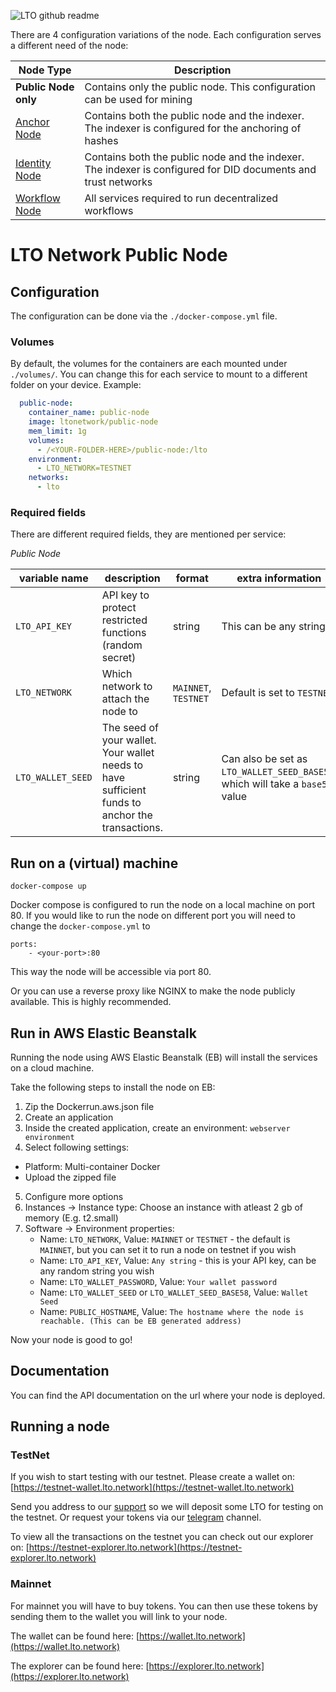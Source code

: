 ![LTO github readme](https://user-images.githubusercontent.com/100821/196711741-96cd4ba5-932a-4e95-b420-42d4d61c21fd.png)

There are 4 configuration variations of the node. Each configuration serves a different need of the node:

Node Type             |Description
----------------------|-----------
**Public Node only**  |Contains only the public node. This configuration can be used for mining 
[Anchor Node]         |Contains both the public node and the indexer. The indexer is configured for the anchoring of hashes
[Identity Node]       |Contains both the public node and the indexer. The indexer is configured for DID documents and trust networks
[Workflow Node]       |All services required to run decentralized workflows

[Anchor Node]: https://github.com/ltonetwork/lto-anchor-node
[Identity Node]: https://github.com/ltonetwork/lto-identity-node
[Workflow Node]: https://github.com/ltonetwork/lto-workflow-node

# LTO Network Public Node

## Configuration

The configuration can be done via the `./docker-compose.yml` file.

### Volumes

By default, the volumes for the containers are each mounted under `./volumes/`. You can change this for each service to mount to a different folder on your device. Example:

```yml
  public-node:
    container_name: public-node
    image: ltonetwork/public-node
    mem_limit: 1g
    volumes:
      - /<YOUR-FOLDER-HERE>/public-node:/lto
    environment:
      - LTO_NETWORK=TESTNET
    networks:
      - lto
```

### Required fields

There are different required fields, they are mentioned per service:

*Public Node*

| variable name          | description                                                                                     | format                 | extra information                                                             |
| ---------------------- | ----------------------------------------------------------------------------------------------- | ---------------------- | ----------------------------------------------------------------------------- |
| `LTO_API_KEY`          | API key to protect restricted functions (random secret)                                         | string                 | This can be any string                                                        |
| `LTO_NETWORK`          | Which network to attach the node to                                                             | `MAINNET`, `TESTNET`   | Default is set to `TESTNET`                                                   |
| `LTO_WALLET_SEED`      | The seed of your wallet. Your wallet needs to have sufficient funds to anchor the transactions. | string                 | Can also be set as `LTO_WALLET_SEED_BASE58`, which will take a `base58` value |

## Run on a (virtual) machine

```
docker-compose up
```
    
Docker compose is configured to run the node on a local machine on port 80. If you would like to run the node on different
port you will need to change the `docker-compose.yml` to

```
ports:
    - <your-port>:80
```

This way the node will be accessible via port 80.

Or you can use a reverse proxy like NGINX to make the node publicly available. This is highly recommended. 

## Run in AWS Elastic Beanstalk

Running the node using AWS Elastic Beanstalk (EB) will install the services on a cloud machine.

Take the following steps to install the node on EB:

1. Zip the Dockerrun.aws.json file
2. Create an application
3. Inside the created application, create an environment: `webserver environment`
4. Select following settings:
  - Platform: Multi-container Docker
  - Upload the zipped file
5. Configure more options
6. Instances -> Instance type: Choose an instance with atleast 2 gb of memory (E.g. t2.small)
7. Software -> Environment properties:
    - Name: `LTO_NETWORK`, Value: `MAINNET` or `TESTNET` - the default is `MAINNET`, but you can set it to run a node on testnet if you wish
    - Name: `LTO_API_KEY`, Value: `Any string` - this is your API key, can be any random string you wish
    - Name: `LTO_WALLET_PASSWORD`, Value: `Your wallet password`
    - Name: `LTO_WALLET_SEED` or `LTO_WALLET_SEED_BASE58`, Value: `Wallet Seed`
    - Name: `PUBLIC_HOSTNAME`, Value: `The hostname where the node is reachable. (This can be EB generated address)`

Now your node is good to go!

## Documentation

You can find the API documentation on the url where your node is deployed.

## Running a node

### TestNet
 
If you wish to start testing with our testnet. Please create a wallet on: [https://testnet-wallet.lto.network](https://testnet-wallet.lto.network)
 
Send you address to our [support](mailto:support@ltonetwork.io) so we will deposit some LTO for testing on the testnet. Or request your tokens via our [telegram](https://t.me/joinchat/AJWQTUDKtDlsuGHVFb40eQ) channel.
 
To view all the transactions on the testnet you can check out our explorer on: [https://testnet-explorer.lto.network](https://testnet-explorer.lto.network)
 
### Mainnet
 
For mainnet you will have to buy tokens. You can then use these tokens by sending them to the wallet you will link to your node.
 
The wallet can be found here: [https://wallet.lto.network](https://wallet.lto.network)
 
The explorer can be found here: [https://explorer.lto.network](https://explorer.lto.network)
